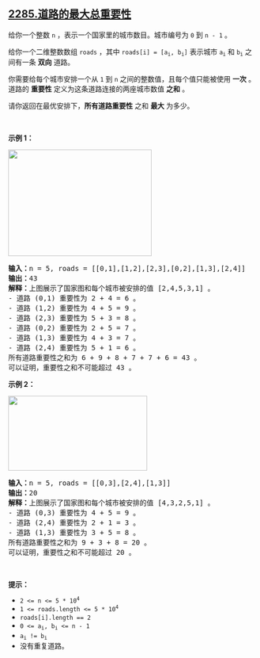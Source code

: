 ## [2285.道路的最大总重要性](https://leetcode.cn/problems/maximum-total-importance-of-roads/)
<p>给你一个整数&nbsp;<code>n</code>&nbsp;，表示一个国家里的城市数目。城市编号为&nbsp;<code>0</code>&nbsp;到&nbsp;<code>n - 1</code>&nbsp;。</p>

<p>给你一个二维整数数组&nbsp;<code>roads</code>&nbsp;，其中&nbsp;<code>roads[i] = [a<sub>i</sub>, b<sub>i</sub>]</code>&nbsp;表示城市&nbsp;<code>a<sub>i</sub></code>&nbsp;和&nbsp;<code>b<sub>i</sub></code>&nbsp;之间有一条&nbsp;<strong>双向</strong>&nbsp;道路。</p>

<p>你需要给每个城市安排一个从 <code>1</code>&nbsp;到 <code>n</code>&nbsp;之间的整数值，且每个值只能被使用 <strong>一次</strong>&nbsp;。道路的 <strong>重要性</strong>&nbsp;定义为这条道路连接的两座城市数值 <strong>之和</strong>&nbsp;。</p>

<p>请你返回在最优安排下，<strong>所有道路重要性</strong> 之和 <strong>最大</strong>&nbsp;为多少。</p>

<p>&nbsp;</p>

<p><strong>示例 1：</strong></p>

<p><img alt="" src="https://assets.leetcode.com/uploads/2022/04/07/ex1drawio.png" style="width: 290px; height: 215px;"></p>

<pre><b>输入：</b>n = 5, roads = [[0,1],[1,2],[2,3],[0,2],[1,3],[2,4]]
<b>输出：</b>43
<b>解释：</b>上图展示了国家图和每个城市被安排的值 [2,4,5,3,1] 。
- 道路 (0,1) 重要性为 2 + 4 = 6 。
- 道路 (1,2) 重要性为 4 + 5 = 9 。
- 道路 (2,3) 重要性为 5 + 3 = 8 。
- 道路 (0,2) 重要性为 2 + 5 = 7 。
- 道路 (1,3) 重要性为 4 + 3 = 7 。
- 道路 (2,4) 重要性为 5 + 1 = 6 。
所有道路重要性之和为 6 + 9 + 8 + 7 + 7 + 6 = 43 。
可以证明，重要性之和不可能超过 43 。
</pre>

<p><strong>示例 2：</strong></p>

<p><img alt="" src="https://assets.leetcode.com/uploads/2022/04/07/ex2drawio.png" style="width: 281px; height: 151px;"></p>

<pre><b>输入：</b>n = 5, roads = [[0,3],[2,4],[1,3]]
<b>输出：</b>20
<b>解释：</b>上图展示了国家图和每个城市被安排的值 [4,3,2,5,1] 。
- 道路 (0,3) 重要性为 4 + 5 = 9 。
- 道路 (2,4) 重要性为 2 + 1 = 3 。
- 道路 (1,3) 重要性为 3 + 5 = 8 。
所有道路重要性之和为 9 + 3 + 8 = 20 。
可以证明，重要性之和不可能超过 20 。
</pre>

<p>&nbsp;</p>

<p><strong>提示：</strong></p>

<ul>
	<li><code>2 &lt;= n &lt;= 5 * 10<sup>4</sup></code></li>
	<li><code>1 &lt;= roads.length &lt;= 5 * 10<sup>4</sup></code></li>
	<li><code>roads[i].length == 2</code></li>
	<li><code>0 &lt;= a<sub>i</sub>, b<sub>i</sub> &lt;= n - 1</code></li>
	<li><code>a<sub>i</sub> != b<sub>i</sub></code></li>
	<li>没有重复道路。</li>
</ul>
